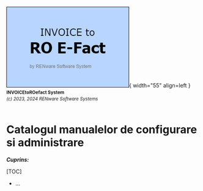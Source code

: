 ![api_to_roefact_logo](../pictures/api_to_roefact_logo.png){ width="55" align=left }
<small markdown="1">**INVOICEtoROefact System**<br>
*(c) 2023, 2024 RENware Software Systems*
</small><br><br>



# Catalogul manualelor de configurare si administrare

***Cuprins:***

[TOC]


* ...


